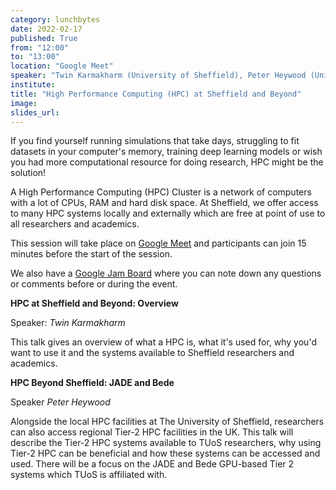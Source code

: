 ```yaml
---
category: lunchbytes
date: 2022-02-17
published: True
from: "12:00"
to: "13:00"
location: "Google Meet"
speaker: "Twin Karmakharm (University of Sheffield), Peter Heywood (University of Sheffield), more TBD"
institute:
title: "High Performance Computing (HPC) at Sheffield and Beyond"
image:
slides_url:
---
```


If you find yourself running simulations that take days, struggling to fit datasets in your computer's memory, training deep
learning models or wish you had more computational resource for doing research, HPC might be the solution!

A High Performance Computing (HPC) Cluster is a network of computers with a lot of CPUs, RAM and hard disk space. At 
Sheffield, we offer access to many HPC systems locally and externally which are free at point of use to all researchers 
and academics.

This session will take place on [Google Meet](https://meet.google.com/uzu-jfvm-fqv) and participants can join 15 minutes before the start of the session.

We also have a [Google Jam Board](https://jamboard.google.com/d/1DYU0QM5RdJF5c-jtsRqwKQM8cAMgiUVvt_4_d9_aBNw/edit?usp=sharing) where you can note down any questions or comments before or during the event.

**HPC at Sheffield and Beyond: Overview**

Speaker: *Twin Karmakharm*

This talk gives an overview of what a HPC is, what it's used for, why you'd want to use it and the systems available to 
Sheffield researchers and academics. 

**HPC Beyond Sheffield: JADE and Bede**

Speaker *Peter Heywood*

Alongside the local HPC facilities at The University of Sheffield, researchers can also access regional Tier-2 HPC facilities in the UK.
This talk will describe the Tier-2 HPC systems available to TUoS researchers, why using Tier-2 HPC can be beneficial and how these systems can be accessed and used.
There will be a focus on the JADE and Bede GPU-based Tier 2 systems which TUoS is affiliated with.
